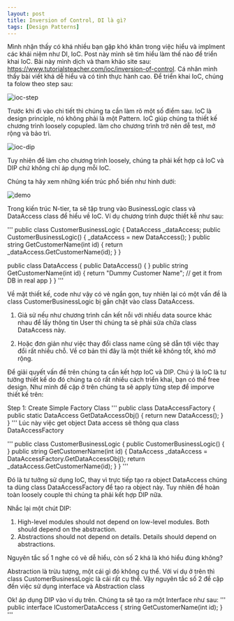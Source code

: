```yaml
---
layout: post
title: Inversion of Control, DI là gì?
tags: [Design Patterns]
---
```

Mình nhận thấy có khá nhiều bạn gặp khó khăn trong việc hiểu và implment các khái niệm như DI, IoC. Post này mình sẽ tìm hiểu làm thế nào để triển khai IoC. Bài này mình dịch và tham khảo site sau: https://www.tutorialsteacher.com/ioc/inversion-of-control. Cá nhân mình thấy bài viết khá dễ hiểu và có tính thực hành cao. Để triển khai IoC, chúng ta folow theo step sau:

![ioc-step](https://www.tutorialsteacher.com/Content/images/ioc/ioc-step1.png "IoC steps")

Trước khi đi vào chi tiết thì chúng ta cần làm rõ một số điểm sau. IoC là design principle, nó không phải là một Pattern. 
IoC giúp chúng ta thiết kế chương trình loosely copupled. làm cho chương trình trở nên dễ test, mở rộng và bảo trì. 

![ioc-dip](https://www.tutorialsteacher.com/Content/images/ioc/principles-and-patterns.png "IoC&DIP")

Tuy nhiên để làm cho chương trình loosely, chúng ta phải kết hợp cả IoC và DIP chứ không chỉ áp dụng mỗi IoC. 

Chúng ta hãy xem những kiến trúc phổ biến như hình dưới:

![demo](https://www.tutorialsteacher.com/Content/images/ioc/demo-architecture.png "demo")

Trong kiến trúc N-tier, ta sẽ tập trung vào BusinessLogic class và  DataAccess class để hiểu về IoC. Ví dụ chương trình được thiết kễ như sau:

'''
public class CustomerBusinessLogic
{
    DataAccess _dataAccess;
    public CustomerBusinessLogic()
    {
        _dataAccess = new DataAccess();
    }
    public string GetCustomerName(int id)
    {
        return _dataAccess.GetCustomerName(id);
    }
}

public class DataAccess
{
    public DataAccess()
    {
    }
    public string GetCustomerName(int id) {
        return "Dummy Customer Name"; // get it from DB in real app
    }
}
'''

Về mặt thiết kế, code như vậy có vẻ ngắn gọn, tuy nhiên lại có một vấn đề là class CustomerBusinessLogic bị gắn chặt vào class DataAccess. 
1. Giả sử nếu như chương trình cần kết nỗi với nhiều data source khác nhau để lấy thông tin User thì chúng ta sẽ phải sửa 
chữa class DataAccess này. 

2. Hoặc đơn giản như việc thay đổi class name cũng sẽ dẫn tới việc thay đổi rất nhiều chỗ. Về cơ bản thì đây là một thiết kế không tốt, khó mở rộng. 

Để giải quyết vấn đề trên chúng ta cần kết hợp IoC và DIP. Chú ý là IoC là tư tưởng thiết kế do đó chúng ta có rất nhiều cách triển khai, bạn có thể free design. 
Như mình để cập ở trên chúng ta sẽ apply từng step để imporve thiết kế trên:

Step 1: Create Simple Factory Class 
'''
public class DataAccessFactory
{
    public static DataAccess GetDataAccessObj() 
    {
        return new DataAccess();
    }
}
'''
Lúc này việc get object Data access sẽ thông qua class DataAccessFactory

'''
public class CustomerBusinessLogic
{
    public CustomerBusinessLogic()
    {
    }
    public string GetCustomerName(int id)
    {
        DataAccess _dataAccess =  DataAccessFactory.GetDataAccessObj();
        return _dataAccess.GetCustomerName(id);
    }
}
'''

Đó là tư tưởng sử dụng IoC, thay vì trực tiếp tạo ra object DataAccess chúng ta dùng class DataAccessFactory để tạo ra object này. 
Tuy nhiên để hoàn toàn loosely couple thì chúng ta phải kết hợp DIP nữa. 

Nhắc lại một chút DIP:
1. High-level modules should not depend on low-level modules. Both should depend on the abstraction.
2. Abstractions should not depend on details. Details should depend on abstractions.

Nguyên tắc số 1 nghe có vẻ dễ hiểu, còn số 2 khá là khó hiểu đúng không?

Abstraction là trừu tượng, một cái gì đó không cụ thể. Với ví dụ ở trên thì class CustomerBusinessLogic là cái rất cụ thể. Vậy nguyên tắc số 2 đề cập đến việc sử dụng interface và Abstraction class 

Ok! áp dụng DIP vào ví dụ trên. Chúng ta sẽ tạo ra một Interface như sau:
'''
public interface ICustomerDataAccess
{
    string GetCustomerName(int id);
}
'''




